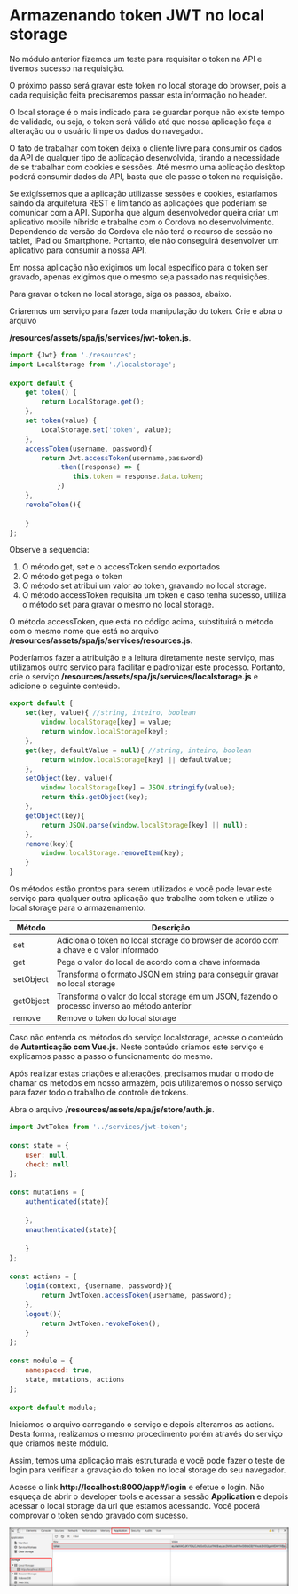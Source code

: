 # Armazenando token JWT no local storage

No módulo anterior fizemos um teste para requisitar o token na API e tivemos sucesso na requisição.

O próximo passo será gravar este token no local storage do browser, pois a cada requisição feita precisaremos passar esta informação no header.

O local storage é o mais indicado para se guardar porque não existe tempo de validade, ou seja, o token será válido até que nossa aplicação faça a alteração ou o usuário limpe os dados do navegador.

O fato de trabalhar com token deixa o cliente livre para consumir os dados da API de qualquer tipo de aplicação desenvolvida, tirando a necessidade de se trabalhar com cookies e sessões. Até mesmo uma aplicação desktop poderá consumir dados da API, basta que ele passe o token na requisição.

Se exigíssemos que a aplicação utilizasse sessões e cookies, estaríamos saindo da arquitetura REST e limitando as aplicações que poderiam se comunicar com a API. Suponha que algum desenvolvedor queira criar um aplicativo mobile híbrido e trabalhe com o Cordova no desenvolvimento. Dependendo da versão do Cordova ele não terá o recurso de sessão no tablet, iPad ou Smartphone. Portanto, ele não conseguirá desenvolver um aplicativo para consumir a nossa API.

Em nossa aplicação não exigimos um local específico para o token ser gravado, apenas exigimos que o mesmo seja passado nas requisições.

Para gravar o token no local storage, siga os passos, abaixo.

Criaremos um serviço para fazer toda manipulação do token. Crie e abra o arquivo 

**/resources/assets/spa/js/services/jwt-token.js**.

```js
import {Jwt} from './resources';
import LocalStorage from './localstorage';

export default {
    get token() {
        return LocalStorage.get();
    },
    set token(value) {
        LocalStorage.set('token', value);
    },
    accessToken(username, password){
        return Jwt.accessToken(username,password)
            .then((response) => {
                this.token = response.data.token;
            })
    },
    revokeToken(){

    }
};
```
Observe a sequencia:

1. O método get, set e o accessToken sendo exportados 
2. O método get pega o token
3. O método set atribui um valor ao token, gravando no local storage.  
4. O método accessToken requisita um token e caso tenha sucesso, utiliza o método set para gravar o mesmo no local storage.

O método accessToken, que está no código acima, substituirá o método com o mesmo nome que está no arquivo **/resources/assets/spa/js/services/resources.js**.

Poderíamos fazer a atribuição e a leitura diretamente neste serviço, mas utilizamos outro serviço para facilitar e padronizar este processo. Portanto, crie o serviço **/resources/assets/spa/js/services/localstorage.js** e adicione o seguinte conteúdo.

```js
export default {
    set(key, value){ //string, inteiro, boolean
        window.localStorage[key] = value;
        return window.localStorage[key];
    },
    get(key, defaultValue = null){ //string, inteiro, boolean
        return window.localStorage[key] || defaultValue;
    },
    setObject(key, value){
        window.localStorage[key] = JSON.stringify(value);
        return this.getObject(key);
    },
    getObject(key){
        return JSON.parse(window.localStorage[key] || null);
    },
    remove(key){
        window.localStorage.removeItem(key);
    }
}
```

Os métodos estão prontos para serem utilizados e você pode levar este serviço para qualquer outra aplicação que trabalhe com token e utilize o local storage para o armazenamento.

| Método    | Descrição |
|-----------|------|
| set       | Adiciona o token no local storage do browser de acordo com a chave e o valor informado |
| get       | Pega o valor do local de acordo com a chave informada |
| setObject | Transforma o formato JSON em string para conseguir gravar no local storage |
| getObject | Transforma o valor do local storage em um JSON, fazendo o processo inverso ao método anterior |
| remove    | Remove o token do local storage |

Caso não entenda os métodos do serviço localstorage, acesse o conteúdo de **Autenticação com Vue.js**. Neste conteúdo criamos este serviço e explicamos passo a passo o funcionamento do mesmo.

Após realizar estas criações e alterações, precisamos mudar o modo de chamar os métodos em nosso armazém, pois utilizaremos o nosso serviço para fazer todo o trabalho de controle de tokens. 

Abra o arquivo **/resources/assets/spa/js/store/auth.js**.

```js
import JwtToken from '../services/jwt-token';

const state = {
    user: null,
    check: null
};

const mutations = {
    authenticated(state){

    },
    unauthenticated(state){

    }
};

const actions = {
    login(context, {username, password}){
        return JwtToken.accessToken(username, password);
    },
    logout(){
        return JwtToken.revokeToken();
    }
};

const module = {
    namespaced: true,
    state, mutations, actions
};

export default module;
```

Iniciamos o arquivo carregando o serviço e depois alteramos as actions. Desta forma, realizamos o mesmo procedimento porém através do serviço que criamos neste módulo.

Assim, temos uma aplicação mais estruturada e você pode fazer o teste de login para verificar a gravação do token no local storage do seu navegador.

Acesse o link **http://localhost:8000/app#/login** e efetue o login. Não esqueça de abrir o developer tools e acessar a sessão **Application** e depois acessar o local storage da url que estamos acessando. Você poderá comprovar o token sendo gravado com sucesso.

![61_application_storage_token](./images/61_application_storage_token.png "61_application_storage_token")